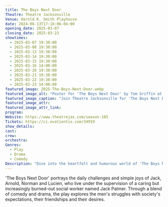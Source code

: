 ```yaml
---
title: The Boys Next Door
Theatre: Theatre Jacksonville
Venue: Harold K. Smith Playhouse
date: 2024-06-13T17:16:06-04:00
opening_date: 2025-03-07
closing_date: 2025-03-23
showtimes:
  - 2025-03-07 19:30:00
  - 2025-03-08 19:30:00
  - 2025-03-13 19:30:00
  - 2025-03-14 19:30:00
  - 2025-03-15 19:30:00
  - 2025-03-16 14:00:00
  - 2025-03-20 19:30:00
  - 2025-03-21 19:30:00
  - 2025-03-22 19:30:00
  - 2025-03-23 14:00:00
featured_image: 2025-The-Boys-Next-Door.webp
featured_image_alt: "Poster for 'The Boys Next Door' by Tom Griffin at Theatre Jacksonville, featuring colorful, cartoonish illustrations of a vacuum cleaner, books, a coffee pot, and a doughnut. The play is scheduled for March 7-23, 2025."
featured_image_caption: "Join Theatre Jacksonville for 'The Boys Next Door,' a heartfelt comedy that explores life, love and friendship. Catch it live from March 7-23, 2025!"
featured_image_attr: 
featured_image_attr_link: 
program:
Website: https://www.theatrejax.com/season-105
Tickets: https://ci.ovationtix.com/34919
show_details: 
cast:
crew:
orchestra:
Genres:
  - Play
  - Drama
  - Comedy
Description: "Dive into the heartfelt and humorous world of 'The Boys Next Door,' a play that shines a light on the lives of four mentally disabled men living together in a group home."
---
```

'The Boys Next Door' portrays the daily challenges and simple joys of Jack, Arnold, Norman and Lucien, who live under the supervision of a caring but increasingly burned-out social worker named Jack Palmer. Through a blend of comedy and drama, the play explores the men's struggles with society's expectations, their friendships and their desires.